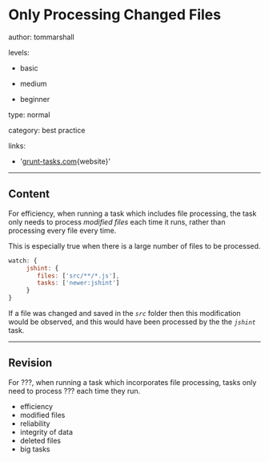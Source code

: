 # Only Processing Changed Files
author: tommarshall

levels:

  - basic

  - medium

  - beginner

type: normal

category: best practice

links:

  - '[grunt-tasks.com](http://grunt-tasks.com/grunt-newer/){website}'

---
## Content

For efficiency, when running a task which includes file processing, the task only needs to process *modified files* each time it runs, rather than processing every file every time.

 This is especially true when there is a large number of files to be processed.
```javaScript
watch: {
     jshint: {
        files: ['src/**/*.js'],         
        tasks: ['newer:jshint']
     }
}
```
If a file was changed and saved in the *`src`* folder then this modification would be observed, and this would have been processed by the the *`jshint`* task.

---
## Revision

For ???, when running a task which incorporates file processing, tasks only need to process ??? each time they run.

* efficiency
* modified files
* reliability
* integrity of data
* deleted files
* big tasks